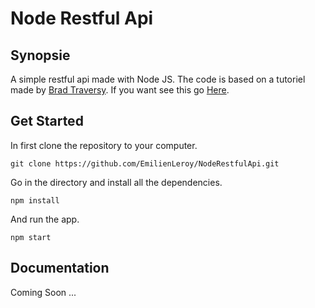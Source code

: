# Node Restful Api

## Synopsie

A simple restful api made with Node JS. The code is based on a tutoriel made by [Brad Traversy](https://github.com/bradtraversy/bookstore).  If you want see this go [Here](https://www.youtube.com/watch?v=eB9Fq9I5ocs).

## Get Started

In first clone the repository to your computer.
```
git clone https://github.com/EmilienLeroy/NodeRestfulApi.git
```
Go in the directory and install all the dependencies.
```
npm install
```
And run the app.
```
npm start
```

## Documentation

Coming Soon ...